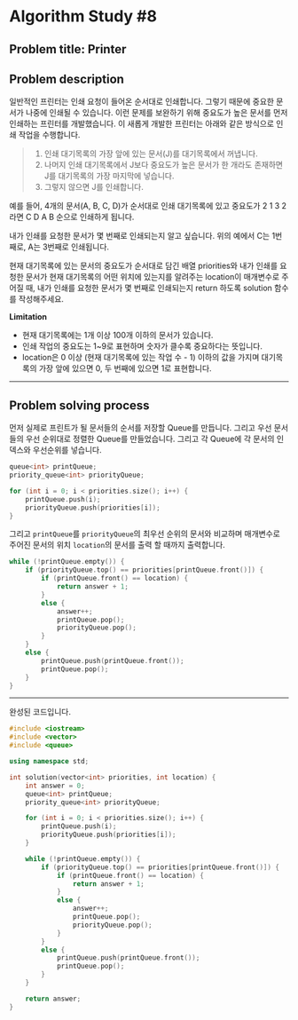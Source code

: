 # Algorithm Study #8

## Problem title: **Printer**

## Problem description

일반적인 프린터는 인쇄 요청이 들어온 순서대로 인쇄합니다. 그렇기 때문에 중요한 문서가 나중에 인쇄될 수 있습니다. 이런 문제를 보완하기 위해 중요도가 높은 문서를 먼저 인쇄하는 프린터를 개발했습니다. 이 새롭게 개발한 프린터는 아래와 같은 방식으로 인쇄 작업을 수행합니다.

> 1. 인쇄 대기목록의 가장 앞에 있는 문서(J)를 대기목록에서 꺼냅니다.
> 2. 나머지 인쇄 대기목록에서 J보다 중요도가 높은 문서가 한 개라도 존재하면 J를 대기목록의 가장 마지막에 넣습니다.
> 3. 그렇지 않으면 J를 인쇄합니다.

예를 들어, 4개의 문서(A, B, C, D)가 순서대로 인쇄 대기목록에 있고 중요도가 2 1 3 2 라면 C D A B 순으로 인쇄하게 됩니다.

내가 인쇄를 요청한 문서가 몇 번째로 인쇄되는지 알고 싶습니다. 위의 예에서 C는 1번째로, A는 3번째로 인쇄됩니다.

현재 대기목록에 있는 문서의 중요도가 순서대로 담긴 배열 priorities와 내가 인쇄를 요청한 문서가 현재 대기목록의 어떤 위치에 있는지를 알려주는 location이 매개변수로 주어질 때, 내가 인쇄를 요청한 문서가 몇 번째로 인쇄되는지 return 하도록 solution 함수를 작성해주세요.

**Limitation**  
- 현재 대기목록에는 1개 이상 100개 이하의 문서가 있습니다.
- 인쇄 작업의 중요도는 1~9로 표현하며 숫자가 클수록 중요하다는 뜻입니다.
- location은 0 이상 (현재 대기목록에 있는 작업 수 - 1) 이하의 값을 가지며 대기목록의 가장 앞에 있으면 0, 두 번째에 있으면 1로 표현합니다.

***

## Problem solving process

먼저 실제로 프린트가 될 문서들의 순서를 저장할 Queue를 만듭니다. 그리고 우선 문서들의 우선 순위대로 정렬한 Queue를 만들었습니다. 그리고 각 Queue에 각 문서의 인덱스와 우선순위를 넣습니다.

``` cpp
queue<int> printQueue;
priority_queue<int> priorityQueue;

for (int i = 0; i < priorities.size(); i++) {
    printQueue.push(i);
    priorityQueue.push(priorities[i]);
}
```

그리고 ```printQueue```를 ```priorityQueue```의 최우선 순위의 문서와 비교하며 매개변수로 주어진 문서의 위치 ```location```의 문서를 출력 할 때까지 출력합니다.

``` cpp
while (!printQueue.empty()) {
    if (priorityQueue.top() == priorities[printQueue.front()]) {
        if (printQueue.front() == location) {
            return answer + 1;
        }
        else {
            answer++;
            printQueue.pop();
            priorityQueue.pop();
        }
    }
    else {
        printQueue.push(printQueue.front());
        printQueue.pop();
    }
}
```

***

완성된 코드입니다.

``` cpp
#include <iostream>
#include <vector>
#include <queue>

using namespace std;

int solution(vector<int> priorities, int location) {
    int answer = 0;
    queue<int> printQueue;
    priority_queue<int> priorityQueue;

    for (int i = 0; i < priorities.size(); i++) {
        printQueue.push(i);
        priorityQueue.push(priorities[i]);
    }

    while (!printQueue.empty()) {
        if (priorityQueue.top() == priorities[printQueue.front()]) {
            if (printQueue.front() == location) {
                return answer + 1;
            }
            else {
                answer++;
                printQueue.pop();
                priorityQueue.pop();
            }
        }
        else {
            printQueue.push(printQueue.front());
            printQueue.pop();
        }
    }

    return answer;
}
```